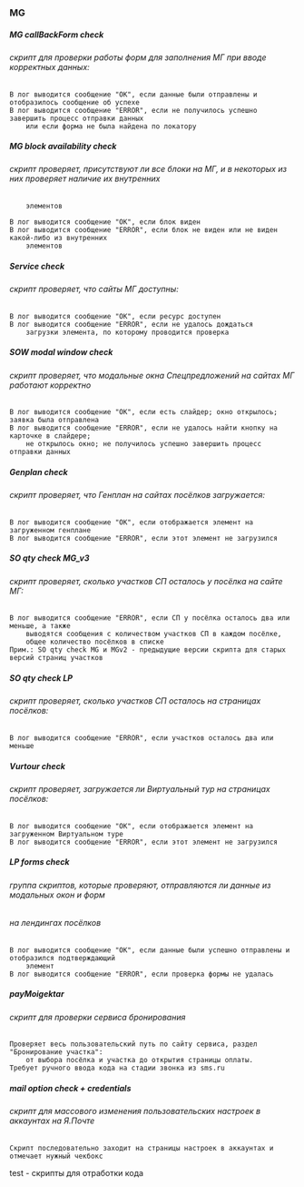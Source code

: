 ### MG
##### MG callBackForm check
###### скрипт для проверки работы форм для заполнения МГ при вводе корректных данных:
 
    В лог выводится сообщение "ОК", если данные были отправлены и отобразилось сообщение об успехе
    В лог выводится сообщение "ERROR", если не получилось успешно завершить процесс отправки данных 
        или если форма не была найдена по локатору
                     
##### MG block availability check
###### скрипт проверяет, присутствуют ли все блоки на МГ, и в некоторых из них проверяет наличие их внутренних
        элементов
 
    В лог выводится сообщение "ОК", если блок виден
    В лог выводится сообщение "ERROR", если блок не виден или не виден какой-либо из внутренних 
        элементов

##### Service check
###### скрипт проверяет, что сайты МГ доступны:
 
    В лог выводится сообщение "ОК", если ресурс доступен
    В лог выводится сообщение "ERROR", если не удалось дождаться 
        загрузки элемента, по которому проводится проверка

##### SOW modal window check
###### скрипт проверяет, что модальные окна Спецпредложений на сайтах МГ работают корректно 
 
    В лог выводится сообщение "ОК", если есть слайдер; окно открылось; заявка была отправлена
    В лог выводится сообщение "ERROR", если не удалось найти кнопку на карточке в слайдере; 
        не открылось окно; не получилось успешно завершить процесс отправки данных

##### Genplan check
###### скрипт проверяет, что Генплан на сайтах посёлков загружается: 
 
    В лог выводится сообщение "ОК", если отображается элемент на загруженном генплане
    В лог выводится сообщение "ERROR", если этот элемент не загрузился

##### SO qty check MG_v3
###### скрипт проверяет, сколько участков СП осталось у посёлка на сайте МГ: 
 
    В лог выводится сообщение "ERROR", если СП у посёлка осталось два или меньше, а также 
        выводятся сообщения с количеством участков СП в каждом посёлке,
        общее количество посёлков в списке
    Прим.: SO qty check MG и MGv2 - предыдущие версии скрипта для старых версий страниц участков

##### SO qty check LP
###### скрипт проверяет, сколько участков СП осталось на страницах посёлков: 
 
    В лог выводится сообщение "ERROR", если участков осталось два или меньше

##### Vurtour check
###### скрипт проверяет, загружается ли Виртуальный тур на страницах посёлков: 
 
    В лог выводится сообщение "ОК", если отображается элемент на загруженном Виртуальном туре
    В лог выводится сообщение "ERROR", если этот элемент не загрузился

##### LP forms check
###### группа скриптов, которые проверяют, отправляются ли данные из модальных окон и форм 
###### на лендингах посёлков
 
    В лог выводится сообщение "ОК", если данные были успешно отправлены и отобразился подтверждающий 
        элемент
    В лог выводится сообщение "ERROR", если проверка формы не удалась

##### payMoigektar
###### скрипт для проверки сервиса бронирования  
 
    Проверяет весь пользовательский путь по сайту сервиса, раздел "Бронирование участка":
        от выбора посёлка и участка до открытия страницы оплаты.
    Требует ручного ввода кода на стадии звонка из sms.ru

##### mail option check + credentials
###### скрипт для массового изменения пользовательских настроек в аккаунтах на Я.Почте  
 
    Скрипт последовательно заходит на страницы настроек в аккаунтах и отмечает нужный чекбокс


test - скрипты для отработки кода                     
